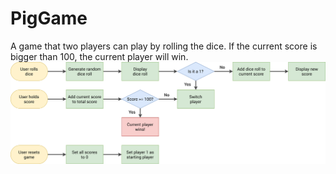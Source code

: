 # PigGame
A game that two players can play by rolling the dice. If the current score is bigger than 100, the current player will win.
<img src="pig-game-flowchart.png">
